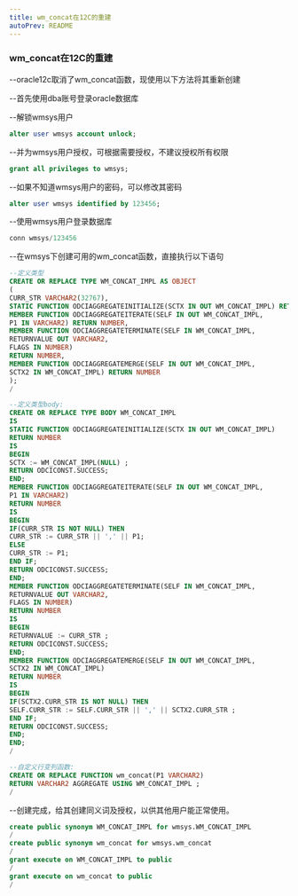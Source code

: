 ```yaml
---
title: wm_concat在12C的重建
autoPrev: README
---
```

### wm_concat在12C的重建
--oracle12c取消了wm_concat函数，现使用以下方法将其重新创建

--首先使用dba账号登录oracle数据库

--解锁wmsys用户
``` sql
alter user wmsys account unlock;
```

--并为wmsys用户授权，可根据需要授权，不建议授权所有权限
``` sql
grant all privileges to wmsys;
```
--如果不知道wmsys用户的密码，可以修改其密码
``` sql
alter user wmsys identified by 123456;
```
--使用wmsys用户登录数据库
``` sql
conn wmsys/123456
```
--在wmsys下创建可用的wm_concat函数，直接执行以下语句
``` sql
--定义类型
CREATE OR REPLACE TYPE WM_CONCAT_IMPL AS OBJECT
(
CURR_STR VARCHAR2(32767), 
STATIC FUNCTION ODCIAGGREGATEINITIALIZE(SCTX IN OUT WM_CONCAT_IMPL) RETURN NUMBER,
MEMBER FUNCTION ODCIAGGREGATEITERATE(SELF IN OUT WM_CONCAT_IMPL,
P1 IN VARCHAR2) RETURN NUMBER,
MEMBER FUNCTION ODCIAGGREGATETERMINATE(SELF IN WM_CONCAT_IMPL,
RETURNVALUE OUT VARCHAR2,
FLAGS IN NUMBER)
RETURN NUMBER,
MEMBER FUNCTION ODCIAGGREGATEMERGE(SELF IN OUT WM_CONCAT_IMPL,
SCTX2 IN WM_CONCAT_IMPL) RETURN NUMBER
);
/
```
``` sql 
--定义类型body:
CREATE OR REPLACE TYPE BODY WM_CONCAT_IMPL
IS
STATIC FUNCTION ODCIAGGREGATEINITIALIZE(SCTX IN OUT WM_CONCAT_IMPL)
RETURN NUMBER
IS
BEGIN
SCTX := WM_CONCAT_IMPL(NULL) ;
RETURN ODCICONST.SUCCESS;
END;
MEMBER FUNCTION ODCIAGGREGATEITERATE(SELF IN OUT WM_CONCAT_IMPL,
P1 IN VARCHAR2)
RETURN NUMBER
IS
BEGIN
IF(CURR_STR IS NOT NULL) THEN
CURR_STR := CURR_STR || ',' || P1;
ELSE
CURR_STR := P1;
END IF;
RETURN ODCICONST.SUCCESS;
END;
MEMBER FUNCTION ODCIAGGREGATETERMINATE(SELF IN WM_CONCAT_IMPL,
RETURNVALUE OUT VARCHAR2,
FLAGS IN NUMBER)
RETURN NUMBER
IS
BEGIN
RETURNVALUE := CURR_STR ;
RETURN ODCICONST.SUCCESS;
END;
MEMBER FUNCTION ODCIAGGREGATEMERGE(SELF IN OUT WM_CONCAT_IMPL,
SCTX2 IN WM_CONCAT_IMPL)
RETURN NUMBER
IS
BEGIN
IF(SCTX2.CURR_STR IS NOT NULL) THEN
SELF.CURR_STR := SELF.CURR_STR || ',' || SCTX2.CURR_STR ;
END IF;
RETURN ODCICONST.SUCCESS;
END;
END;
/
```
``` sql
--自定义行变列函数:
CREATE OR REPLACE FUNCTION wm_concat(P1 VARCHAR2)
RETURN VARCHAR2 AGGREGATE USING WM_CONCAT_IMPL ;
/
```


--创建完成，给其创建同义词及授权，以供其他用户能正常使用。
``` sql
create public synonym WM_CONCAT_IMPL for wmsys.WM_CONCAT_IMPL
/
create public synonym wm_concat for wmsys.wm_concat
/
grant execute on WM_CONCAT_IMPL to public
/
grant execute on wm_concat to public
/
```